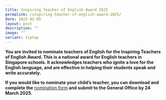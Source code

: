 ```yaml
---
title: Inspiring Teacher of English Award 2025
permalink: /inspiring-teacher-of-english-award-2025/
date: 2025-02-05
layout: post
description: ""
image: ""
variant: tiptap
---
```

<p><strong>You are invited to nominate teachers of English for the Inspiring Teachers of English Award. This is a national award for English teachers in Singapore schools. It acknowledges teachers who ignite a love for the English language, and are effective in helping their students speak and write accurately.</strong>
</p>
<p><strong>If you would like to nominate your child’s teacher, you can download and complete the </strong>
<a href="https://www.languagecouncils.sg/goodenglish/-/media/sgem/document/itea-nomination-forms/2025/teaching-award-nom-form_itea-2025.pdf" rel="noopener nofollow" target="_blank">nomination form</a><strong> and submit to the General Office by 24 March 2025.</strong>
</p>
